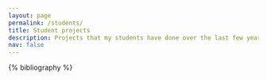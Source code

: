```yaml
---
layout: page
permalink: /students/
title: Student projects
description: Projects that my students have done over the last few years.
nav: false
---
```


<!-- _pages/publications.md -->
<div class="student-projects">



{% bibliography %}

</div>